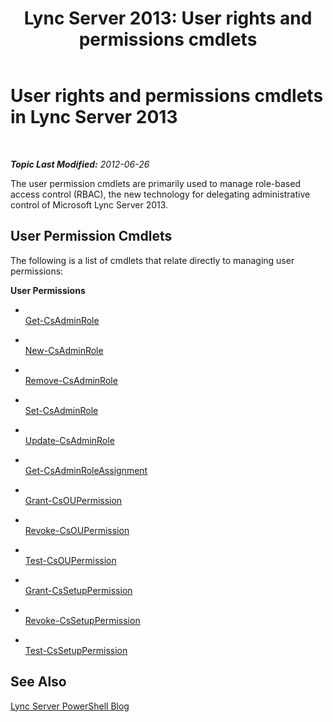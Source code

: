 ﻿---
title: 'Lync Server 2013: User rights and permissions cmdlets'
TOCTitle: User rights and permissions cmdlets
ms:assetid: b53aae4c-651f-4cbc-a762-ba818d63897e
ms:mtpsurl: https://technet.microsoft.com/en-us/library/Gg415672(v=OCS.15)
ms:contentKeyID: 48185178
ms.date: 07/23/2014
mtps_version: v=OCS.15
---

<div data-xmlns="http://www.w3.org/1999/xhtml">

<div class="topic" data-xmlns="http://www.w3.org/1999/xhtml" data-msxsl="urn:schemas-microsoft-com:xslt" data-cs="http://msdn.microsoft.com/en-us/">

<div data-asp="http://msdn2.microsoft.com/asp">

# User rights and permissions cmdlets in Lync Server 2013

</div>

<div id="mainSection">

<div id="mainBody">

<span> </span>

_**Topic Last Modified:** 2012-06-26_

The user permission cmdlets are primarily used to manage role-based access control (RBAC), the new technology for delegating administrative control of Microsoft Lync Server 2013.

<div>

## User Permission Cmdlets

The following is a list of cmdlets that relate directly to managing user permissions:

**User Permissions**

  - <span></span>  
    [Get-CsAdminRole](https://technet.microsoft.com/en-us/library/Gg399050(v=OCS.15))

  - <span></span>  
    [New-CsAdminRole](https://technet.microsoft.com/en-us/library/Gg398271(v=OCS.15))

  - <span></span>  
    [Remove-CsAdminRole](https://technet.microsoft.com/en-us/library/Gg413036(v=OCS.15))

  - <span></span>  
    [Set-CsAdminRole](https://technet.microsoft.com/en-us/library/Gg399066(v=OCS.15))

  - <span></span>  
    [Update-CsAdminRole](https://technet.microsoft.com/en-us/library/JJ204851(v=OCS.15))

<!-- end list -->

  - <span></span>  
    [Get-CsAdminRoleAssignment](https://technet.microsoft.com/en-us/library/Gg398434(v=OCS.15))

<!-- end list -->

  - <span></span>  
    [Grant-CsOUPermission](https://technet.microsoft.com/en-us/library/Gg425739(v=OCS.15))

  - <span></span>  
    [Revoke-CsOUPermission](https://technet.microsoft.com/en-us/library/Gg398977(v=OCS.15))

  - <span></span>  
    [Test-CsOUPermission](https://technet.microsoft.com/en-us/library/Gg398787(v=OCS.15))

<!-- end list -->

  - <span></span>  
    [Grant-CsSetupPermission](https://technet.microsoft.com/en-us/library/Gg398569(v=OCS.15))

  - <span></span>  
    [Revoke-CsSetupPermission](https://technet.microsoft.com/en-us/library/Gg425834(v=OCS.15))

  - <span></span>  
    [Test-CsSetupPermission](https://technet.microsoft.com/en-us/library/Gg398428(v=OCS.15))

</div>

<div>

## See Also


[Lync Server PowerShell Blog](http://go.microsoft.com/fwlink/p/?linkid=203150)  
  

</div>

</div>

<span> </span>

</div>

</div>

</div>

